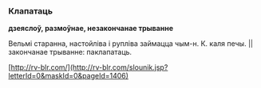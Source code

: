 ### Клапатаць
**дзеяслоў, размоўнае, незакончанае трыванне**

Вельмі старанна, настойліва і рупліва займацца чым-н. К. каля печы. || закончанае трыванне: паклапатаць.

<a rel="author">[http://rv-blr.com/](http://rv-blr.com/slounik.jsp?letterId=0&maskId=0&pageId=1406)</a>
